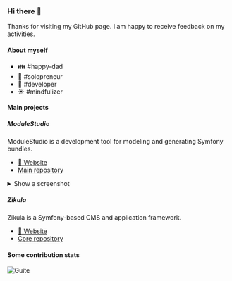 ### Hi there 👋

Thanks for visiting my GitHub page. I am happy to receive feedback on my activities.

#### About myself

- :family: #happy-dad
- :house_with_garden: #solopreneur
- :rocket: #developer
- :sunny: #mindfulizer

#### Main projects

##### ModuleStudio

ModuleStudio is a development tool for modeling and generating Symfony bundles.

- [:link: Website](https://modulestudio.de/en/)
- [Main repository](https://github.com/Guite/MostGenerator)

<details>
<summary>Show a screenshot</summary>

![ModuleStudio](https://camo.githubusercontent.com/6c661ad9c8f160ee8af83729e19d5e6a00ba1cf5/68747470733a2f2f6d6f64756c6573747564696f2e64652f696d616765732f646f63756d656e746174696f6e2f75695f6d756c7469706c655f656469746f72732e706e67 "ModuleStudio")

</details>

##### Zikula

Zikula is a Symfony-based CMS and application framework.

- [:link: Website](https://ziku.la/en/)
- [Core repository](https://github.com/zikula/core)

#### Some contribution stats

![Guite](https://github-readme-stats.vercel.app/api?username=Guite&show_icons=true&count_private=true&locale=en "Guite")

<!--
**Guite/Guite** is a ✨ _special_ ✨ repository because its `README.md` (this file) appears on your GitHub profile.

Here are some ideas to get you started:

- 🔭 I’m currently working on ...
- 🌱 I’m currently learning ...
- 👯 I’m looking to collaborate on ...
- 🤔 I’m looking for help with ...
- 💬 Ask me about ...
- 📫 How to reach me: ...
- 😄 Pronouns: ...
- ⚡ Fun fact: ...
-->
